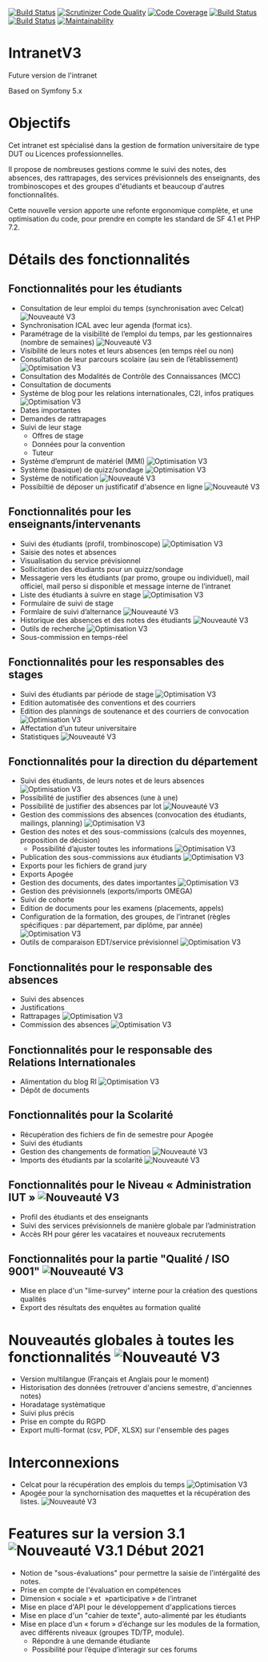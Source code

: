 [![Build Status](https://travis-ci.org/Dannebicque/intranetV3.svg?branch=master)](https://travis-ci.org/Dannebicque/intranetV3) [![Scrutinizer Code Quality](https://scrutinizer-ci.com/g/Dannebicque/intranetV3/badges/quality-score.png?b=master)](https://scrutinizer-ci.com/g/Dannebicque/intranetV3/?branch=master) [![Code Coverage](https://scrutinizer-ci.com/g/Dannebicque/intranetV3/badges/coverage.png?b=master)](https://scrutinizer-ci.com/g/Dannebicque/intranetV3/?branch=master) [![Build Status](https://scrutinizer-ci.com/g/Dannebicque/intranetV3/badges/build.png?b=master)](https://scrutinizer-ci.com/g/Dannebicque/intranetV3/build-status/master) [![Build Status](https://scrutinizer-ci.com/g/Dannebicque/intranetV3/badges/build.png?b=master)](https://scrutinizer-ci.com/g/Dannebicque/intranetV3/build-status/master)
[![Maintainability](https://api.codeclimate.com/v1/badges/a2bbcd727ce29ecc7520/maintainability)](https://codeclimate.com/github/arnaudlevy/intranetV3/maintainability)

# IntranetV3

Future version de l'intranet

Based on Symfony 5.x

# Objectifs

Cet intranet est spécialisé dans la gestion de formation universitaire de type DUT ou Licences professionnelles.

Il propose de nombreuses gestions comme le suivi des notes, des absences, des rattrapages, des services prévisionnels des enseignants, des trombinoscopes et des groupes d'étudiants et beaucoup d'autres fonctionnalités.

Cette nouvelle version apporte une refonte ergonomique complète, et une optimisation du code, pour prendre en compte les standard de SF 4.1 et PHP 7.2.

# Détails des fonctionnalités

## Fonctionnalités pour les étudiants


* Consultation de leur emploi du temps (synchronisation avec Celcat) ![Nouveauté V3](https://img.shields.io/badge/Nouveauté-V3-brightgreen.svg)
* Synchronisation ICAL avec leur agenda (format ics).
* Paramétrage de la visibilité de l’emploi du temps, par les gestionnaires (nombre de semaines) ![Nouveauté V3](https://img.shields.io/badge/Nouveauté-V3-brightgreen.svg)
* Visibilité de leurs notes et leurs absences (en temps réel ou non)
* Consultation de leur parcours scolaire (au sein de l’établissement) ![Optimisation V3](https://img.shields.io/badge/Optimisation-V3-orange.svg)
* Consultation des Modalités de Contrôle des Connaissances (MCC)
* Consultation de documents
* Système de blog pour les relations internationales, C2I, infos pratiques ![Optimisation V3](https://img.shields.io/badge/Optimisation-V3-orange.svg)
* Dates importantes
* Demandes de rattrapages
* Suivi de leur stage
    * Offres de stage
    * Données pour la convention
    * Tuteur
* Système d’emprunt de matériel (MMI) ![Optimisation V3](https://img.shields.io/badge/Optimisation-V3-orange.svg)
* Système (basique) de quizz/sondage ![Optimisation V3](https://img.shields.io/badge/Optimisation-V3-orange.svg)
* Système de notification ![Nouveauté V3](https://img.shields.io/badge/Nouveauté-V3-brightgreen.svg)
* Possibiltié de déposer un justificatif d'absence en ligne ![Nouveauté V3](https://img.shields.io/badge/Nouveauté-V3-brightgreen.svg)

## Fonctionnalités pour les enseignants/intervenants

* Suivi des étudiants (profil, trombinoscope) ![Optimisation V3](https://img.shields.io/badge/Optimisation-V3-orange.svg)
* Saisie des notes et absences
* Visualisation du service prévisionnel
* Sollicitation des étudiants pour un quizz/sondage
* Messagerie vers les étudiants (par promo, groupe ou individuel), mail officiel, mail perso si disponible et message interne de l’intranet
* Liste des étudiants à suivre en stage ![Optimisation V3](https://img.shields.io/badge/Optimisation-V3-orange.svg)
* Formulaire de suivi de stage
* Formlaire de suivi d’alternance ![Nouveauté V3](https://img.shields.io/badge/Nouveauté-V3-brightgreen.svg)
* Historique des absences et des notes des étudiants ![Nouveauté V3](https://img.shields.io/badge/Nouveauté-V3-brightgreen.svg)
* Outils de recherche ![Optimisation V3](https://img.shields.io/badge/Optimisation-V3-orange.svg)
* Sous-commission en temps-réel

## Fonctionnalités pour les responsables des stages

* Suivi des étudiants par période de stage ![Optimisation V3](https://img.shields.io/badge/Optimisation-V3-orange.svg)
* Edition automatisée des conventions et des courriers
* Edition des plannings de soutenance et des courriers de convocation ![Optimisation V3](https://img.shields.io/badge/Optimisation-V3-orange.svg)
* Affectation d’un tuteur universitaire
* Statistiques ![Nouveauté V3](https://img.shields.io/badge/Nouveauté-V3-brightgreen.svg)

## Fonctionnalités pour la direction du département

* Suivi des étudiants, de leurs notes et de leurs absences ![Optimisation V3](https://img.shields.io/badge/Optimisation-V3-orange.svg)
* Possibilité de justifier des absences (une à une)
* Possibilité de justifier des absences par lot ![Nouveauté V3](https://img.shields.io/badge/Nouveauté-V3-brightgreen.svg)
* Gestion des commissions des absences (convocation des étudiants, mailings, planning) ![Optimisation V3](https://img.shields.io/badge/Optimisation-V3-orange.svg)
* Gestion des notes et des sous-commissions (calculs des moyennes, proposition de décision)
    * Possibilité d’ajuster toutes les informations ![Optimisation V3](https://img.shields.io/badge/Optimisation-V3-orange.svg)
* Publication des sous-commissions aux étudiants ![Optimisation V3](https://img.shields.io/badge/Optimisation-V3-orange.svg)
* Exports pour les fichiers de grand jury
* Exports Apogée
* Gestion des documents, des dates importantes ![Optimisation V3](https://img.shields.io/badge/Optimisation-V3-orange.svg)
* Gestion des prévisionnels (exports/imports OMEGA)
* Suivi de cohorte
* Edition de documents pour les examens (placements, appels)
* Configuration de la formation, des groupes, de l’intranet (règles spécifiques : par département, par diplôme, par année) ![Optimisation V3](https://img.shields.io/badge/Optimisation-V3-orange.svg)
* Outils de comparaison EDT/service prévisionnel ![Optimisation V3](https://img.shields.io/badge/Optimisation-V3-orange.svg)

## Fonctionnalités pour le responsable des absences
* Suivi des absences
* Justifications
* Rattrapages ![Optimisation V3](https://img.shields.io/badge/Optimisation-V3-orange.svg)
* Commission des absences ![Optimisation V3](https://img.shields.io/badge/Optimisation-V3-orange.svg)

## Fonctionnalités pour le responsable des Relations Internationales
* Alimentation du blog RI ![Optimisation V3](https://img.shields.io/badge/Optimisation-V3-orange.svg)
* Dépôt de documents

## Fonctionnalités pour la Scolarité
* Récupération des fichiers de fin de semestre pour Apogée
* Suivi des étudiants
* Gestion des changements de formation  ![Nouveauté V3](https://img.shields.io/badge/Nouveauté-V3-brightgreen.svg)
* Imports des étudiants par la scolarité ![Nouveauté V3](https://img.shields.io/badge/Nouveauté-V3-brightgreen.svg)

## Fonctionnalités pour le Niveau « Administration IUT » ![Nouveauté V3](https://img.shields.io/badge/Nouveauté-V3-brightgreen.svg)
* Profil des étudiants et des enseignants
* Suivi des services prévisionnels de manière globale par l’administration
* Accès RH pour gérer les vacataires et nouveaux recrutements

## Fonctionnalités pour la partie "Qualité / ISO 9001" ![Nouveauté V3](https://img.shields.io/badge/Nouveauté-V3-brightgreen.svg)
* Mise en place d'un "lime-survey" interne pour la création des questions qualités
* Export des résultats des enquêtes au formation qualité

# Nouveautés globales à toutes les fonctionnalités ![Nouveauté V3](https://img.shields.io/badge/Nouveauté-V3-brightgreen.svg)

* Version multilangue (Français et Anglais pour le moment)
* Historisation des données (retrouver d'anciens semestre, d'anciennes notes)
* Horadatage systèmatique
* Suivi plus précis
* Prise en compte du RGPD
* Export multi-format (csv, PDF, XLSX) sur l'ensemble des pages

# Interconnexions

* Celcat pour la récupération des emplois du temps ![Optimisation V3](https://img.shields.io/badge/Optimisation-V3-orange.svg)
* Apogée pour la synchornisation des maquettes et la récupération des listes. ![Nouveauté V3](https://img.shields.io/badge/Nouveauté-V3-brightgreen.svg)

# Features sur la version 3.1 ![Nouveauté V3.1 Début 2021](https://img.shields.io/badge/Nouveauté-V3.1-brightgreen.svg)

* Notion de "sous-évaluations" pour permettre la saisie de l'intérgalité des notes.
* Prise en compte de l'évaluation en compétences
* Dimension « sociale » et  »participative » de l’intranet
* Mise en place d'API pour le développement d'applications tierces
* Mise en place d'un "cahier de texte", auto-alimenté par les étudiants
* Mise en place d’un « forum » d’échange sur les modules de la formation, avec différents niveaux (groupes TD/TP, module).
    * Répondre à une demande étudiante
    * Possibilité pour l’équipe d’interagir sur ces forums
